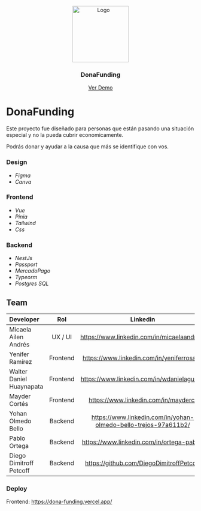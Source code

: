 <br />
<div align="center">
  <a href="https://github.com/No-Country/s6-08-t-vue">
    <img src="https://res.cloudinary.com/yeniferramirez11/image/upload/v1677590068/logo_j6tf6a.png" alt="Logo" height="150">
  </a>

<h3 align="center">DonaFunding</h3>

  <p align="center">
    <a href="https://dona-funding.vercel.app/">Ver Demo</a>
  </p>
</div>

# DonaFunding
Este proyecto fue diseñado para personas que están pasando una situación especial y no la pueda cubrir economicamente.

Podrás donar y ayudar a la causa que más se identifique con vos.


### Design

-  *Figma*
- *Canva*


### Frontend

- *Vue*
- *Pinia*
- *Tailwind*
- *Css*

### Backend

- *NestJs*
- *Passport*
- *MercadoPago*
- *Typeorm*
- *Postgres SQL*


## Team
|Developer | Rol  |  Linkedin |
| :----------- |:---------------:|:-----:|
|Micaela Ailen Andrés  | UX / UI |https://www.linkedin.com/in/micaelaandres/ |
|Yenifer Ramírez   | Frontend      |  https://www.linkedin.com/in/yeniferrosana |
| Walter Daniel Huaynapata | Frontend      |    https://www.linkedin.com/in/wdanielaguilar/ |
|Mayder Cortés   | Frontend       |  https://www.linkedin.com/in/mayderc/ |
|Yohan Olmedo Bello  |  Backend       | https://www.linkedin.com/in/yohan-olmedo-bello-trejos-97a611b2/ |
|Pablo Ortega|  Backend       |  https://www.linkedin.com/in/ortega-pablo/ |
|Diego Dimitroff Petcoff   |  Backend       |  https://github.com/DiegoDimitroffPetcoff |

### Deploy
Frontend: https://dona-funding.vercel.app/
